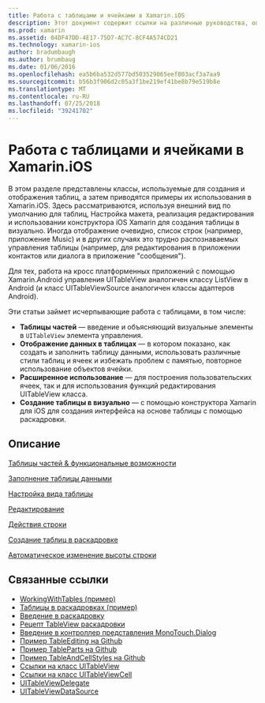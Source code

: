 ```yaml
---
title: Работа с таблицами и ячейками в Xamarin.iOS
description: Этот документ содержит ссылки на различные руководства, описывающие способ отображения данных с помощью элемента управления UITableView в приложении Xamarin.iOS.
ms.prod: xamarin
ms.assetid: 04DF47DD-4E17-75D7-AC7C-8CF4A574CD21
ms.technology: xamarin-ios
author: bradumbaugh
ms.author: brumbaug
ms.date: 01/06/2016
ms.openlocfilehash: ea5b6ba532d577bd503529065eef803acf3a7aa9
ms.sourcegitcommit: b56b3f906d2c05a3f1be219ef41be8b79e519b8e
ms.translationtype: MT
ms.contentlocale: ru-RU
ms.lasthandoff: 07/25/2018
ms.locfileid: "39241702"
---
```

# <a name="working-with-tables-and-cells-in-xamarinios"></a>Работа с таблицами и ячейками в Xamarin.iOS

В этом разделе представлены классы, используемые для создания и отображения таблиц, а затем приводятся примеры их использования в Xamarin.iOS. Здесь рассматриваются, используя внешний вид по умолчанию для таблиц, Настройка макета, реализация редактирования и использовании конструктора iOS Xamarin для создания таблицы в визуально. Иногда отображение очевидно, список строк (например, приложение Music) и в других случаях это трудно распознаваемых управления таблицы (например, для редактирования в приложении контактов или диалога в приложение "сообщения").

Для тех, работа на кросс платформенных приложений с помощью Xamarin.Android управления UITableView аналогичен классу ListView в Android (и класс UITableViewSource аналогичен классы адаптеров Android).

Эти статьи займет исчерпывающие работа с таблицами, в том числе:

-   **Таблицы частей** — введение и объясняющий визуальные элементы в `UITableView` элемента управления. 
-   **Отображение данных в таблицах** — в котором показано, как создать и заполнить таблицу данными, использовать различные стили таблиц и ячеек и избежать проблем с памятью, повторное использование объектов ячейки. 
-   **Расширенное использование** — для построения пользовательских ячеек, так и для использования функций редактирования UITableView класса. 
-   **Создание таблицы в визуально** — с помощью конструктора Xamarin для iOS для создания интерфейса на основе таблицы с помощью раскадровки. 

## <a name="contents"></a>Описание

 [Таблицы частей &amp; функциональные возможности](~/ios/user-interface/controls/tables/table-parts-and-functionality.md)

 [Заполнение таблицы данными](~/ios/user-interface/controls/tables/populating-a-table-with-data.md)

 [Настройка вида таблицы](~/ios/user-interface/controls/tables/customizing-table-appearance.md)

 [Редактирование](~/ios/user-interface/controls/tables/editing.md)
 
 [Действия строки](~/ios/user-interface/controls/tables/row-action.md)

 [Создание таблиц в раскадровке](~/ios/user-interface/controls/tables/creating-tables-in-a-storyboard.md)
 
 [Автоматическое изменение высоты строки](~/ios/user-interface/controls/tables/autosizing-row-height.md)

## <a name="related-links"></a>Связанные ссылки

- [WorkingWithTables (пример)](https://developer.xamarin.com/samples/monotouch/WorkingWithTables/)
- [Таблицы в раскадровках (пример)](https://developer.xamarin.com/samples/monotouch/StoryboardTable/)
- [Введение в раскадровку](~/ios/user-interface/storyboards/index.md)
- [Рецепт TableView раскадровки](https://github.com/xamarin/recipes/tree/master/Recipes/ios/general/storyboard/storyboard_a_tableview)
- [Введение в контроллер представления MonoTouch.Dialog](~/ios/user-interface/monotouch.dialog/index.md)
- [Пример TableEditing на Github](https://github.com/xamarin/monotouch-samples/tree/master/TableEditing)
- [Пример TableParts на Github](https://github.com/xamarin/monotouch-samples/tree/master/TableParts)
- [Пример TableAndCellStyles на Github](https://github.com/xamarin/mobile-samples/tree/master/TablesLists)
- [Ссылки на класс UITableView](https://developer.apple.com/library/ios/documentation/UIKit/Reference/UITableView_Class/)
- [Ссылки на класс UITableViewCell](https://developer.apple.com/library/ios/documentation/UIKit/Reference/UITableViewCell_Class/)
- [UITableViewDelegate](https://developer.apple.com/library/ios/documentation/UIKit/Reference/UITableViewDelegate_Protocol/)
- [UITableViewDataSource](https://developer.apple.com/library/ios/documentation/UIKit/Reference/UITableViewDataSource_Protocol/)

